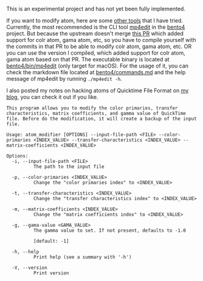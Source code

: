 This is an experimental project and has not yet been fully implemented.

If you want to modify atom, here are some [other tools](https://thomjiji.github.io/blogs/2023/09/parse-quicktime/#implementationstools) that I have tried. Currently, the most recommended is the CLI tool [mp4edit](https://www.bento4.com/documentation/mp4edit/) in the [bento4](https://github.com/axiomatic-systems/Bento4) project. But because the upstream doesn't merge [this PR](https://github.com/axiomatic-systems/Bento4/pull/694) which added support for colr atom, gama atom, etc, so you have to compile yourself with the commits in that PR to be able to modify colr atom, gama atom, etc. OR you can use the version I compiled, which added support for colr atom, gama atom based on that PR. The executable binary is located at [bento4/bin/mp4edit](bento4/bin/mp4edit) (only target for macOS). For the usage of it, you can check the markdown file located at [bento4/commands.md](/bento4/commands.md) and the help message of mp4edit by running `./mp4edit -h`.

I also posted my notes on hacking atoms of Quicktime File Format on [my blog](https://thomjiji.github.io/blogs/2023/09/parse-quicktime/), you can check it out if you like.

```
This program allows you to modify the color primaries, transfer characteristics, matrix coefficients, and gamma value of QuickTime file. Before do the modification, it will create a backup of the input file.

Usage: atom_modifier [OPTIONS] --input-file-path <FILE> --color-primaries <INDEX_VALUE> --transfer-characteristics <INDEX_VALUE> --matrix-coefficients <INDEX_VALUE>

Options:
  -i, --input-file-path <FILE>
          The path to the input file

  -p, --color-primaries <INDEX_VALUE>
          Change the "color primaries index" to <INDEX_VALUE>

  -t, --transfer-characteristics <INDEX_VALUE>
          Change the "transfer characteristics index" to <INDEX_VALUE>

  -m, --matrix-coefficients <INDEX_VALUE>
          Change the "matrix coefficients index" to <INDEX_VALUE>

  -g, --gama-value <GAMA_VALUE>
          The gamma value to set. If not present, defaults to -1.0

          [default: -1]

  -h, --help
          Print help (see a summary with '-h')

  -V, --version
          Print version
```
